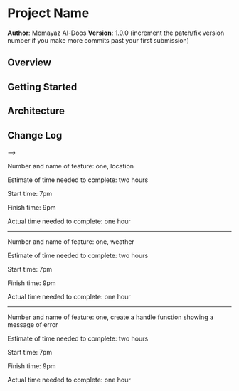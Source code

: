 

# Project Name

**Author**: Momayaz Al-Doos
**Version**: 1.0.0 (increment the patch/fix version number if you make more commits past your first submission)

## Overview
<!-- Provide a high level overview of what this application is and why you are building it, beyond the fact that it's an assignment for this class. (i.e. What's your problem domain?) -->

## Getting Started
<!-- What are the steps that a user must take in order to build this app on their own machine and get it running? -->

## Architecture
<!-- Provide a detailed description of the application design. What technologies (languages, libraries, etc) you're using, and any other relevant design information. -->

## Change Log
<!-- Use this area to document the iterative changes made to your application as each feature is successfully implemented. Use time stamps. Here's an examples:

01-01-2001 4:59pm - Application now has a fully-functional express server, with a GET route for the location resource.

## Credits and Collaborations
<!-- Give credit (and a link) to other people or resources that helped you build this application. -->
-->






Number and name of feature: one, location

Estimate of time needed to complete: two hours

Start time: 7pm

Finish time: 9pm

Actual time needed to complete: one hour
________________________

Number and name of feature: one, weather

Estimate of time needed to complete: two hours

Start time: 7pm

Finish time: 9pm

Actual time needed to complete: one hour
________________

Number and name of feature: one, create a handle function  showing a message of error

Estimate of time needed to complete: two hours

Start time: 7pm

Finish time: 9pm

Actual time needed to complete: one hour




